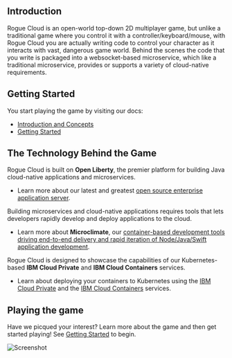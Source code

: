 
## Introduction

Rogue Cloud is an open-world top-down 2D multiplayer game, but unlike a traditional game where you control it with a controller/keyboard/mouse, with Rogue Cloud you are actually writing code to control your character as it interacts with vast, dangerous game world. Behind the scenes the code that you write is packaged into a websocket-based microservice, which like a traditional microservice, provides or supports a variety of cloud-native requirements.

## Getting Started

You start playing the game by visiting our docs:
* [Introduction and Concepts](docs)
* [Getting Started](docs/GettingStarted.md)


## <a name="tech"></a> The Technology Behind the Game

Rogue Cloud is built on **Open Liberty**, the premier platform for building Java cloud-native applications and microservices. 
  * Learn more about our latest and greatest [open source enterprise application server](https://openliberty.io/). 

Building microservices and cloud-native applications requires tools that lets developers rapidly develop and deploy applications to the cloud.
  * Learn more about **Microclimate**, our [container-based development tools driving end-to-end delivery and rapid iteration of Node/Java/Swift application development](https://microclimate-dev2ops.github.io/).
	
Rogue Cloud is designed to showcase the capabilities of our Kubernetes-based **IBM Cloud Private** and **IBM Cloud Containers** services. 
  * Learn about deploying your containers to Kubernetes using the [IBM Cloud Private](https://www.ibm.com/cloud-computing/products/ibm-cloud-private/) and the [IBM Cloud Containers](https://www.ibm.com/cloud/container-service) services.
	
## Playing the game

Have we picqued your interest? Learn more about the game and then get started playing! See [Getting Started](docs/GettingStarted.md) to begin.

![Screenshot](https://github.ibm.com/jgwest/hackathon/blob/master/docs/resources/screenshot.png "Screenshot")

